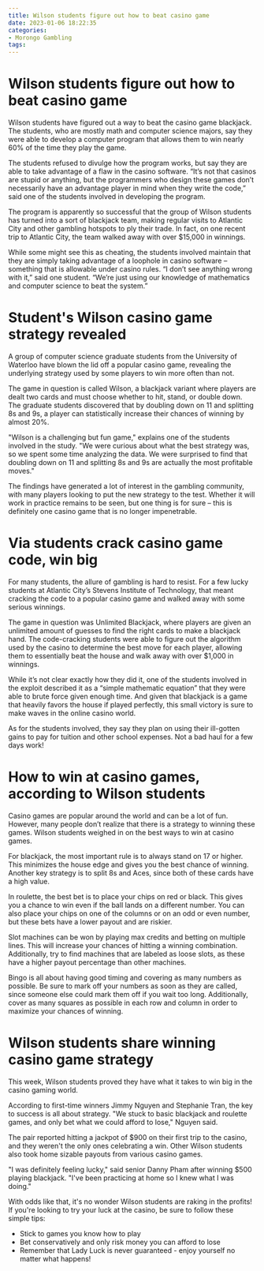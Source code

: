 ```yaml
---
title: Wilson students figure out how to beat casino game 
date: 2023-01-06 18:22:35
categories:
- Morongo Gambling
tags:
---
```



#  Wilson students figure out how to beat casino game 

Wilson students have figured out a way to beat the casino game blackjack. The students, who are mostly math and computer science majors, say they were able to develop a computer program that allows them to win nearly 60% of the time they play the game. 

The students refused to divulge how the program works, but say they are able to take advantage of a flaw in the casino software. “It’s not that casinos are stupid or anything, but the programmers who design these games don’t necessarily have an advantage player in mind when they write the code,” said one of the students involved in developing the program.

The program is apparently so successful that the group of Wilson students has turned into a sort of blackjack team, making regular visits to Atlantic City and other gambling hotspots to ply their trade. In fact, on one recent trip to Atlantic City, the team walked away with over $15,000 in winnings. 

While some might see this as cheating, the students involved maintain that they are simply taking advantage of a loophole in casino software – something that is allowable under casino rules. “I don’t see anything wrong with it,” said one student. “We’re just using our knowledge of mathematics and computer science to beat the system.”

#  Student's Wilson casino game strategy revealed 

A group of computer science graduate students from the University of Waterloo have blown the lid off a popular casino game, revealing the underlying strategy used by some players to win more often than not.

The game in question is called Wilson, a blackjack variant where players are dealt two cards and must choose whether to hit, stand, or double down. The graduate students discovered that by doubling down on 11 and splitting 8s and 9s, a player can statistically increase their chances of winning by almost 20%.

"Wilson is a challenging but fun game," explains one of the students involved in the study. "We were curious about what the best strategy was, so we spent some time analyzing the data. We were surprised to find that doubling down on 11 and splitting 8s and 9s are actually the most profitable moves."

The findings have generated a lot of interest in the gambling community, with many players looking to put the new strategy to the test. Whether it will work in practice remains to be seen, but one thing is for sure – this is definitely one casino game that is no longer impenetrable.

#  Via students crack casino game code, win big 

For many students, the allure of gambling is hard to resist. For a few lucky students at Atlantic City’s Stevens Institute of Technology, that meant cracking the code to a popular casino game and walked away with some serious winnings.

The game in question was Unlimited Blackjack, where players are given an unlimited amount of guesses to find the right cards to make a blackjack hand. The code-cracking students were able to figure out the algorithm used by the casino to determine the best move for each player, allowing them to essentially beat the house and walk away with over $1,000 in winnings.

While it’s not clear exactly how they did it, one of the students involved in the exploit described it as a “simple mathematic equation” that they were able to brute force given enough time. And given that blackjack is a game that heavily favors the house if played perfectly, this small victory is sure to make waves in the online casino world.

As for the students involved, they say they plan on using their ill-gotten gains to pay for tuition and other school expenses. Not a bad haul for a few days work!

#  How to win at casino games, according to Wilson students 


Casino games are popular around the world and can be a lot of fun. However, many people don’t realize that there is a strategy to winning these games. Wilson students weighed in on the best ways to win at casino games.

For blackjack, the most important rule is to always stand on 17 or higher. This minimizes the house edge and gives you the best chance of winning. Another key strategy is to split 8s and Aces, since both of these cards have a high value.

In roulette, the best bet is to place your chips on red or black. This gives you a chance to win even if the ball lands on a different number. You can also place your chips on one of the columns or on an odd or even number, but these bets have a lower payout and are riskier.

Slot machines can be won by playing max credits and betting on multiple lines. This will increase your chances of hitting a winning combination. Additionally, try to find machines that are labeled as loose slots, as these have a higher payout percentage than other machines.

Bingo is all about having good timing and covering as many numbers as possible. Be sure to mark off your numbers as soon as they are called, since someone else could mark them off if you wait too long. Additionally, cover as many squares as possible in each row and column in order to maximize your chances of winning.

#  Wilson students share winning casino game strategy

This week, Wilson students proved they have what it takes to win big in the casino gaming world.

According to first-time winners Jimmy Nguyen and Stephanie Tran, the key to success is all about strategy. "We stuck to basic blackjack and roulette games, and only bet what we could afford to lose," Nguyen said.

The pair reported hitting a jackpot of $900 on their first trip to the casino, and they weren't the only ones celebrating a win. Other Wilson students also took home sizable payouts from various casino games.

"I was definitely feeling lucky," said senior Danny Pham after winning $500 playing blackjack. "I've been practicing at home so I knew what I was doing."

With odds like that, it's no wonder Wilson students are raking in the profits! If you're looking to try your luck at the casino, be sure to follow these simple tips:

- Stick to games you know how to play
- Bet conservatively and only risk money you can afford to lose
- Remember that Lady Luck is never guaranteed - enjoy yourself no matter what happens!